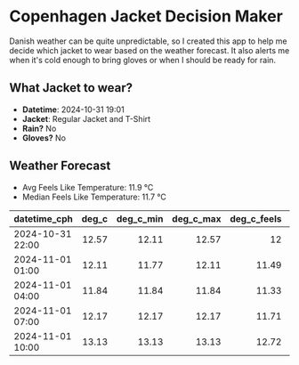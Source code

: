 
# Copenhagen Jacket Decision Maker

Danish weather can be quite unpredictable, so I created this app to help me decide which jacket to wear based on the weather forecast. 
It also alerts me when it's cold enough to bring gloves or when I should be ready for rain.

## What Jacket to wear?

- **Datetime**: 2024-10-31 19:01
- **Jacket**: Regular Jacket and T-Shirt
- **Rain?** No
- **Gloves?** No

## Weather Forecast
- Avg Feels Like Temperature: 11.9 °C
- Median Feels Like Temperature: 11.7 °C

| datetime_cph     |   deg_c |   deg_c_min |   deg_c_max |   deg_c_feels | weather   | wind   | rain   |
|:-----------------|--------:|------------:|------------:|--------------:|:----------|:-------|:-------|
| 2024-10-31 22:00 |   12.57 |       12.11 |       12.57 |         12    | Clouds    | High   | None   |
| 2024-11-01 01:00 |   12.11 |       11.77 |       12.11 |         11.49 | Clouds    | High   | None   |
| 2024-11-01 04:00 |   11.84 |       11.84 |       11.84 |         11.33 | Clear     | High   | None   |
| 2024-11-01 07:00 |   12.17 |       12.17 |       12.17 |         11.71 | Clouds    | High   | None   |
| 2024-11-01 10:00 |   13.13 |       13.13 |       13.13 |         12.72 | Clouds    | High   | None   |
        